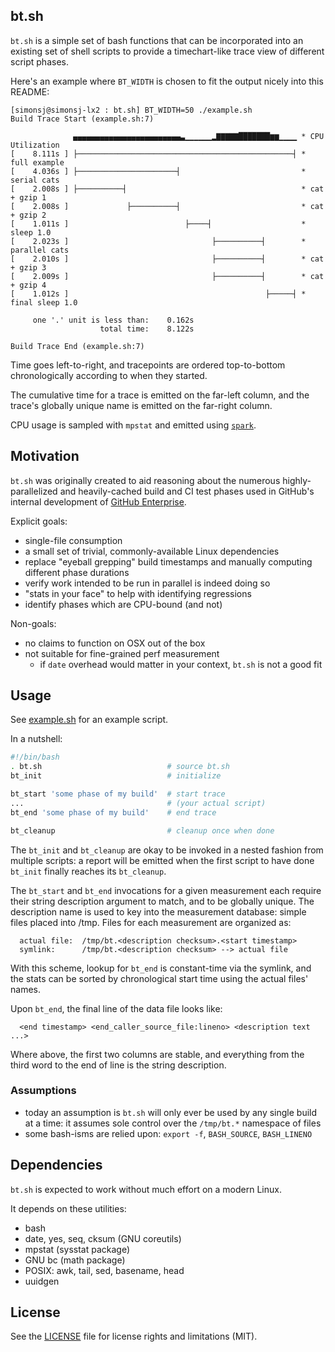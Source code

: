 ## bt.sh

`bt.sh` is a simple set of bash functions that can be incorporated into an existing set of shell scripts to provide a timechart-like trace view of different script phases.

Here's an example where `BT_WIDTH` is chosen to fit the output nicely into this README:

```
[simonsj@simonsj-lx2 : bt.sh] BT_WIDTH=50 ./example.sh
Build Trace Start (example.sh:7)

              ▄▄▄▄▄▄▄▄▄▄▄▄▄▄▄▄▄▄▄▄▄▄▄▄▃▁▁▁▁▁▁▂▇▇▇▇▇███████▆▆▁▁▁▁ * CPU Utilization
[    8.111s ] ├────────────────────────────────────────────────┤ * full example
[    4.036s ] ├──────────────────────┤                           * serial cats
[    2.008s ] ├──────────┤                                       * cat + gzip 1
[    2.008s ]             ├──────────┤                           * cat + gzip 2
[    1.011s ]                          ├────┤                    * sleep 1.0
[    2.023s ]                                ├──────────┤        * parallel cats
[    2.010s ]                                ├──────────┤        * cat + gzip 3
[    2.009s ]                                ├──────────┤        * cat + gzip 4
[    1.012s ]                                            ├─────┤ * final sleep 1.0

     one '.' unit is less than:    0.162s
                    total time:    8.122s

Build Trace End (example.sh:7)
```

Time goes left-to-right, and tracepoints are ordered top-to-bottom chronologically according to when they started.

The cumulative time for a trace is emitted on the far-left column, and the trace's globally unique name is emitted on the far-right column.

CPU usage is sampled with `mpstat` and emitted using [`spark`](https://github.com/holman/spark).

## Motivation

`bt.sh` was originally created to aid reasoning about the numerous highly-parallelized and heavily-cached build and CI test phases used in GitHub's internal development of [GitHub Enterprise](https://enterprise.github.com).

Explicit goals:
 * single-file consumption
 * a small set of trivial, commonly-available Linux dependencies
 * replace "eyeball grepping" build timestamps and manually computing different phase durations
 * verify work intended to be run in parallel is indeed doing so
 * "stats in your face" to help with identifying regressions
 * identify phases which are CPU-bound (and not)

Non-goals:
 * no claims to function on OSX out of the box
 * not suitable for fine-grained perf measurement
   * if `date` overhead would matter in your context, `bt.sh` is not a good fit

## Usage

See [example.sh](https://github.com/simonsj/bt.sh/blob/master/example.sh) for an example script.

In a nutshell:
```sh
#!/bin/bash
. bt.sh                            # source bt.sh
bt_init                            # initialize

bt_start 'some phase of my build'  # start trace
...                                # (your actual script)
bt_end 'some phase of my build'    # end trace

bt_cleanup                         # cleanup once when done
```

The `bt_init` and `bt_cleanup` are okay to be invoked in a nested fashion from multiple scripts: a report will be emitted when the first script to have done `bt_init` finally reaches its `bt_cleanup`.

The `bt_start` and `bt_end` invocations for a given measurement each require their string description argument to match, and to be globally unique.  The description name is used to key into the measurement database: simple files placed into /tmp.  Files for each measurement are organized as:
```
  actual file:  /tmp/bt.<description checksum>.<start timestamp>
  symlink:      /tmp/bt.<description checksum> --> actual file
```
With this scheme, lookup for `bt_end` is constant-time via the symlink, and the stats can be sorted by chronological start time using the actual files' names.

Upon `bt_end`, the final line of the data file looks like:
```
  <end timestamp> <end_caller_source_file:lineno> <description text ...>
```
Where above, the first two columns are stable, and everything from the third word to the end of line is the string description.

### Assumptions
 * today an assumption is `bt.sh` will only ever be used by any single build at a time: it assumes sole control over the `/tmp/bt.*` namespace of files
 * some bash-isms are relied upon: `export -f`, `BASH_SOURCE`, `BASH_LINENO`

## Dependencies

`bt.sh` is expected to work without much effort on a modern Linux.

It depends on these utilities:

 * bash
 * date, yes, seq, cksum (GNU coreutils)
 * mpstat (sysstat package)
 * GNU bc (math package)
 * POSIX: awk, tail, sed, basename, head
 * uuidgen

## License

See the [LICENSE](https://github.com/simonsj/bt.sh/blob/master/LICENSE.md) file for license rights and limitations (MIT).
